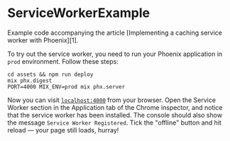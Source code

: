 # ServiceWorkerExample

Example code accompanying the article [Implementing a caching service worker with Phoenix][1].

To try out the service worker, you need to run your Phoenix application in `prod` environment. Follow these steps:

```
cd assets && npm run deploy
mix phx.digest
PORT=4000 MIX_ENV=prod mix phx.server
```

Now you can visit [`localhost:4000`](http://localhost:4000) from your
browser. Open the Service Worker section in the Application tab of the
Chrome inspector, and notice that the service worker has been
installed. The console should also show the message `Service Worker
Registered`.  Tick the "offline" button and hit reload — your page
still loads, hurray!
